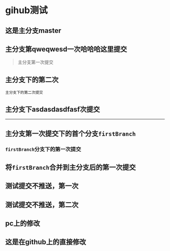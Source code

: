 # gihub测试

## 这是主分支master

## 主分支第qweqwesd一次哈哈哈这里提交

> 主分支第一次提交

## 主分支下的第二次

    主分支下的第二次提交

## 主分支下asdasdasdfasf次提交

-----

## 主分支第一次提交下的首个分支`firstBranch`

### `firstBranch`分支下的第一次提交

## 将`firstBranch`合并到主分支后的第一次提交

## 测试提交不推送，第一次

## 测试提交不推送，第二次


## pc上的修改

## 这是在github上的直接修改

